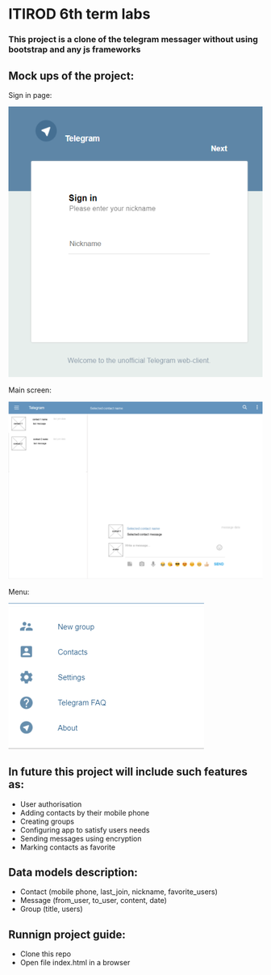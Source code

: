 # ITIROD 6th term labs

### This project is a clone of the telegram messager without using bootstrap and any js frameworks

## Mock ups of the project:

Sign in page: 

![alt text](mock-up/sign%20in.png)

Main screen:

![alt text](mock-up/main%20screen.png)

Menu:

![alt text](mock-up/menu.png)

## In future this project will include such features as:
 - User authorisation
 - Adding contacts by their mobile phone 
 - Creating groups
 - Configuring app to satisfy users needs
 - Sending messages using encryption
 - Marking contacts as favorite


## Data models description:
 - Contact (mobile phone, last_join, nickname, favorite_users)
 - Message (from_user, to_user, content, date)
 - Group (title, users)


## Runnign project guide:
 - Clone this repo
 - Open file index.html in a browser